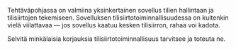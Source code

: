Tehtäväpohjassa on valmiina yksinkertainen sovellus tilien hallintaan ja tilisiirtojen tekemiseen. Sovelluksen 
tilisiirtotoiminnallisuudessa on kuitenkin vielä viilattavaa — jos sovellus kaatuu kesken tilisiirron, rahaa voi 
kadota.

Selvitä minkälaisia korjauksia tilisiirtotoiminnallisuus tarvitsee ja toteuta ne.
